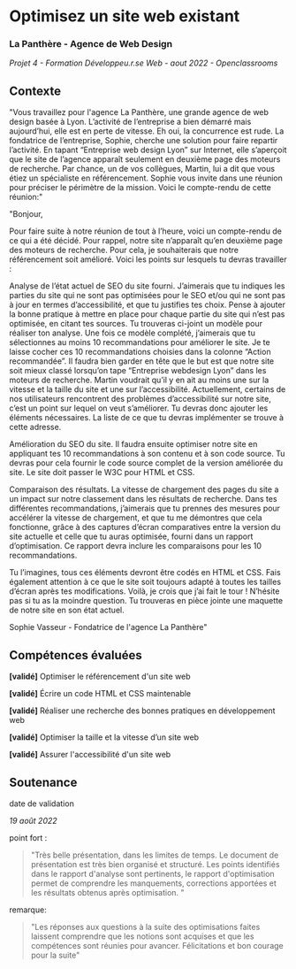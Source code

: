 # Optimisez un site web existant
### La Panthère - Agence de Web Design
_Projet 4 - Formation Développeu.r.se Web - aout 2022 - Openclassrooms_

## Contexte
"Vous travaillez pour l'agence La Panthère, une grande agence de web design basée à Lyon. L’activité de l’entreprise a bien démarré mais aujourd’hui, elle est en perte de vitesse. Eh oui, la concurrence est rude. La fondatrice de l’entreprise, Sophie, cherche une solution pour faire repartir l’activité. En tapant “Entreprise web design Lyon” sur Internet, elle s’aperçoit que le site de l’agence apparaît seulement en deuxième page des moteurs de recherche. Par chance, un de vos collègues, Martin, lui a dit que vous étiez un spécialiste en référencement.
Sophie vous invite dans une réunion pour préciser le périmètre de la mission. Voici le compte-rendu de cette réunion:"

"Bonjour,

Pour faire suite à notre réunion de tout à l’heure, voici un compte-rendu de ce qui a été décidé.
Pour rappel, notre site n’apparaît qu’en deuxième page des moteurs de recherche. Pour cela, je souhaiterais que notre référencement soit amélioré.
Voici les points sur lesquels tu devras travailler : 

Analyse de l’état actuel de SEO du site fourni. J’aimerais que tu indiques les parties du site qui ne sont pas optimisées pour le SEO et/ou qui ne sont pas à jour en termes d’accessibilité, et que tu justifies tes choix. Pense à ajouter la bonne pratique à mettre en place pour chaque partie du site qui n’est pas optimisée, en citant tes sources. Tu trouveras ci-joint un modèle pour réaliser ton analyse. Une fois ce modèle complété, j’aimerais que tu sélectionnes au moins 10 recommandations pour améliorer le site. Je te laisse cocher ces 10 recommandations choisies dans la colonne “Action recommandée”.
Il faudra bien garder en tête que le but est que notre site soit mieux classé lorsqu’on tape “Entreprise webdesign Lyon” dans les moteurs de recherche. Martin voudrait qu’il y en ait au moins une sur la vitesse et la taille du site et une sur l’accessibilité. Actuellement, certains de nos utilisateurs rencontrent des problèmes d’accessibilité sur notre site, c’est un point sur lequel on veut s’améliorer. Tu devras donc ajouter les éléments nécessaires. La liste de ce que tu devras implémenter se trouve à cette adresse.

Amélioration du SEO du site. Il faudra ensuite optimiser notre site en appliquant tes 10 recommandations à son contenu et à son code source. Tu devras pour cela fournir le code source complet de la version améliorée du site. Le site doit passer le W3C pour HTML et CSS.

Comparaison des résultats. La vitesse de chargement des pages du site a un impact sur notre classement dans les résultats de recherche. Dans tes différentes recommandations, j’aimerais que tu prennes des mesures pour accélérer la vitesse de chargement, et que tu me démontres que cela fonctionne, grâce à des captures d’écran comparatives entre la version du site actuelle et celle que tu auras optimisée, fourni dans un rapport d’optimisation. Ce rapport devra inclure les comparaisons pour les 10 recommandations.

Tu l’imagines, tous ces éléments devront être codés en HTML et CSS. Fais également attention à ce que le site soit toujours adapté à toutes les tailles d’écran après tes modifications.
Voilà, je crois que j’ai fait le tour ! N’hésite pas si tu as la moindre question.
Tu trouveras en pièce jointe une maquette de notre site en son état actuel.

Sophie Vasseur - Fondatrice de l'agence La Panthère"


## Compétences évaluées
**\[validé]** Optimiser le référencement d'un site web

**\[validé]** Écrire un code HTML et CSS maintenable

**\[validé]** Réaliser une recherche des bonnes pratiques en développement web

**\[validé]** Optimiser la taille et la vitesse d’un site web

**\[validé]** Assurer l'accessibilité d'un site web


## Soutenance
date de validation

_19 août 2022_

point fort :
>"Très belle présentation, dans les limites de temps.  Le document de présentation est très bien organisé et structuré. Les points identifiés dans le rapport d'analyse sont pertinents, le rapport d'optimisation permet  de comprendre les manquements, corrections apportées et les résultats obtenus après optimisation. "

remarque: 
>"Les réponses aux questions à la suite des optimisations faites laissent comprendre que les notions sont acquises et que les compétences sont réunies pour avancer.
>Félicitations et bon courage pour la suite"
